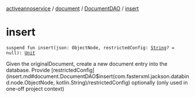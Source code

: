[activeannoservice](../../index.md) / [document](../index.md) / [DocumentDAO](index.md) / [insert](./insert.md)

# insert

`suspend fun insert(json: ObjectNode, restrictedConfig: `[`String`](https://kotlinlang.org/api/latest/jvm/stdlib/kotlin/-string/index.html)`? = null): `[`Unit`](https://kotlinlang.org/api/latest/jvm/stdlib/kotlin/-unit/index.html)

Given the originalDocument, create a new document entry into the database.
Provide [restrictedConfig](insert.md#document.DocumentDAO$insert(com.fasterxml.jackson.databind.node.ObjectNode, kotlin.String)/restrictedConfig) optionally (only used in one-off project context)

